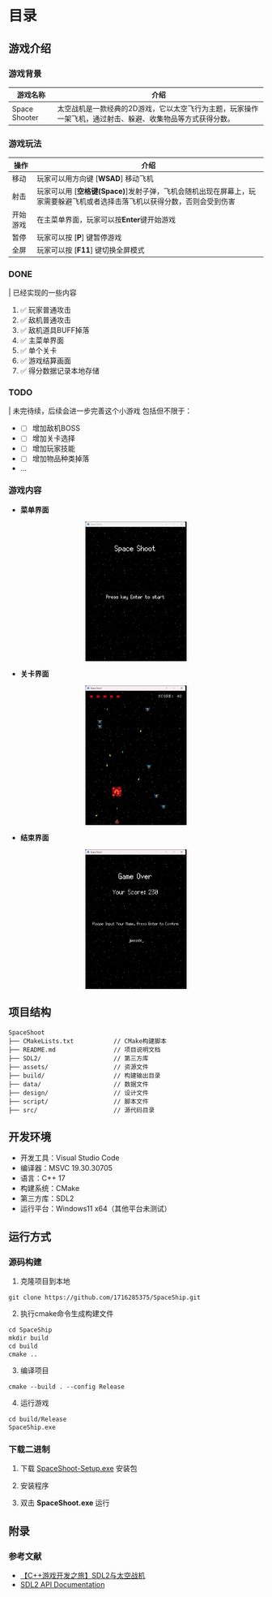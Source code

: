# 目录
## 游戏介绍
### 游戏背景
| 游戏名称 | 介绍 |
| --- | --- |
| Space Shooter | 太空战机是一款经典的2D游戏，它以太空飞行为主题，玩家操作一架飞机，通过射击、躲避、收集物品等方式获得分数。
### 游戏玩法
| 操作 | 介绍 |
| --- | --- |
| 移动 | 玩家可以用方向键 [**WSAD**] 移动飞机
| 射击 | 玩家可以用 [**空格键(Space)**]发射子弹，飞机会随机出现在屏幕上，玩家需要躲避飞机或者选择击落飞机以获得分数，否则会受到伤害
| 开始游戏 | 在主菜单界面，玩家可以按**Enter**键开始游戏
| 暂停 | 玩家可以按 [**P**] 键暂停游戏
| 全屏 | 玩家可以按 [**F11**] 键切换全屏模式
### DONE
| 已经实现的一些内容
1. ✅ 玩家普通攻击
2. ✅ 敌机普通攻击
3. ✅ 敌机道具BUFF掉落
4. ✅ 主菜单界面
5. ✅ 单个关卡
6. ✅ 游戏结算画面
7. ✅ 得分数据记录本地存储     
### TODO
| 未完待续，后续会进一步完善这个小游戏
包括但不限于：
* - [ ] 增加敌机BOSS
* - [ ] 增加关卡选择
* - [ ] 增加玩家技能
* - [ ] 增加物品种类掉落
* ...
### 游戏内容
* **菜单界面**  
<div align="center">
  <img src="./doc/img/menu.png" style="width: 200px; height: auto; display: block; margin: 10px 0;">
</div>

* **关卡界面**  
<div align="center">
    <img src="./doc/img/level1.png" style="width: 200px; height: auto; display: block; margin: 10px 0;">
</div>

* **结束界面**  
<div align="center">
    <img src="./doc/img/gameover.png" style="width: 200px; height: auto; display: block; margin: 10px 0;">
</div>

## 项目结构
```
SpaceShoot
├── CMakeLists.txt           // CMake构建脚本
├── README.md                // 项目说明文档
├── SDL2/                    // 第三方库
├── assets/                  // 资源文件    
├── build/                   // 构建输出目录
├── data/                    // 数据文件
├── design/                  // 设计文件
├── script/                  // 脚本文件
├── src/                     // 源代码目录
```
## 开发环境
* 开发工具：Visual Studio Code
* 编译器：MSVC 19.30.30705
* 语言：C++ 17
* 构建系统：CMake
* 第三方库：SDL2
* 运行平台：Windows11 x64（其他平台未测试）
## 运行方式
### 源码构建
1. 克隆项目到本地
```
git clone https://github.com/1716285375/SpaceShip.git
```
2. 执行cmake命令生成构建文件
```
cd SpaceShip
mkdir build
cd build
cmake ..
```
3. 编译项目
```
cmake --build . --config Release
```
4. 运行游戏
```
cd build/Release
SpaceShip.exe
```
### 下载二进制
1. 下载 [SpaceShoot-Setup.exe](https://github.com/1716285375/SpaceShip/releases/tag/v1.0.0-beta) 安装包



2. 安装程序
3. 双击 **SpaceShoot.exe** 运行
## 附录
### 参考文献
*  [【C++游戏开发之旅】SDL2与太空战机](https://en.wikipedia.org/wiki/Space_Shooter)
* [SDL2 API Documentation](https://wiki.libsdl.org/wiki/index)
